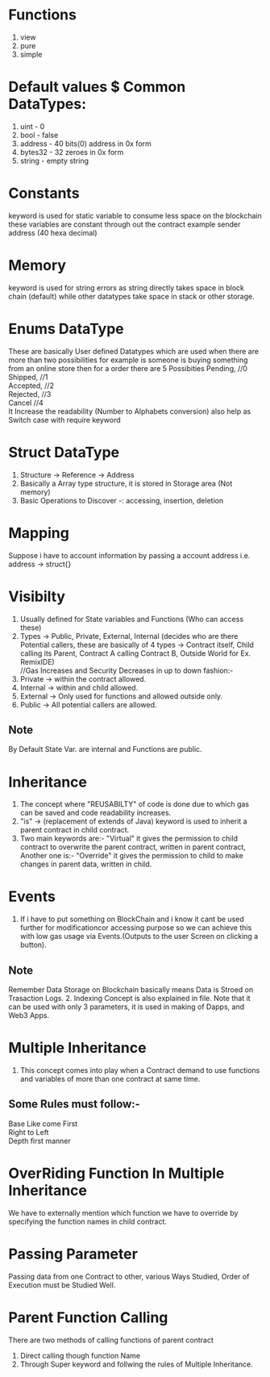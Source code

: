 # Functions

1.  view
2.  pure
3.  simple

# Default values $ Common DataTypes:

1.  uint - 0
2.  bool - false
3.  address - 40 bits(0) address in 0x form
4.  bytes32 - 32 zeroes in 0x form
5.  string - empty string

# Constants

keyword is used for static variable to consume less space on the blockchain these variables are constant through out the contract example sender address (40 hexa decimal)

# Memory

keyword is used for string errors as string directly takes space in block chain (default) while other datatypes take space in stack or other storage.

# Enums DataType

These are basically User defined Datatypes which are used when there are more than two possibilities for example is someone is buying something from an online store then for a order there are 5 Possibities
Pending, //0<br>
Shipped, //1<br>
Accepted, //2<br>
Rejected, //3<br>
Cancel //4<br>
It Increase the readability (Number to Alphabets conversion)
also help as Switch case with require keyword

# Struct DataType

1. Structure -> Reference -> Address
2. Basically a Array type structure, it is stored in Storage area (Not memory)
3. Basic Operations to Discover -: accessing, insertion, deletion

# Mapping

Suppose i have to account information by passing a account address i.e. address -> struct{}

# Visibilty

1. Usually defined for State variables and Functions (Who can access these)
2. Types -> Public, Private, External, Internal (decides who are there Potential callers, these are basically of 4 types -> Contract itself, Child calling its Parent, Contract A calling Contract B, Outside World for Ex. RemixIDE)<br>
   //Gas Increases and Security Decreases in up to down fashion:-
3. Private -> within the contract allowed.
4. Internal -> within and child allowed.
5. External -> Only used for functions and allowed outside only.
6. Public -> All potential callers are allowed.

## Note

By Default State Var. are internal and Functions are public.

# Inheritance

1. The concept where "REUSABILTY" of code is done due to which gas can be saved and code readability increases.
2. "is" -> (replacement of extends of Java) keyword is used to inherit a parent contract in child contract.
3. Two main keywords are:- "Virtual" it gives the permission to child contract to overwrite the parent contract, written in parent contract, Another one is:- "Override" it gives the permission to child to make changes in parent data, written in child.

# Events

1. If i have to put something on BlockChain and i know it cant be used further for modificationcor accessing purpose so we can achieve this with low gas usage via Events.(Outputs to the user Screen on clicking a button).

## Note

Remember Data Storage on Blockchain basically means Data is Stroed on Trasaction Logs. 2. Indexing Concept is also explained in file. Note that it can be used with only 3 parameters, it is used in making of Dapps, and Web3 Apps.

# Multiple Inheritance

1. This concept comes into play when a Contract demand to use functions and variables of more than one contract at same time.

## Some Rules must follow:-

Base Like come First<br> Right to Left<br> Depth first manner

# OverRiding Function In Multiple Inheritance

We have to externally mention which function we have to override by specifying the function names in child contract.

# Passing Parameter

Passing data from one Contract to other, various Ways Studied, Order of Execution must be Studied Well.

# Parent Function Calling

There are two methods of calling functions of parent contract

1. Direct calling though function Name
2. Through Super keyword and follwing the rules of Multiple Inheritance.
